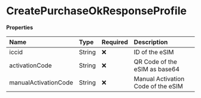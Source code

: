 # CreatePurchaseOkResponseProfile

**Properties**

| Name                 | Type   | Required | Description                        |
| :------------------- | :----- | :------- | :--------------------------------- |
| iccid                | String | ❌       | ID of the eSIM                     |
| activationCode       | String | ❌       | QR Code of the eSIM as base64      |
| manualActivationCode | String | ❌       | Manual Activation Code of the eSIM |
